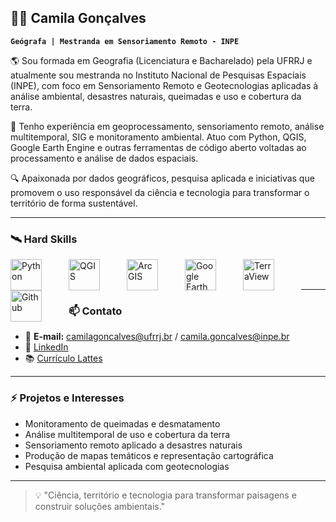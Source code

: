 ## 👩‍💻 Camila Gonçalves

**`Geógrafa | Mestranda em Sensoriamento Remoto - INPE`**

🌎 Sou formada em Geografia (Licenciatura e Bacharelado) pela UFRRJ e atualmente sou mestranda no Instituto Nacional de Pesquisas Espaciais (INPE), com foco em Sensoriamento Remoto e Geotecnologias aplicadas à análise ambiental, desastres naturais, queimadas e uso e cobertura da terra.

📡 Tenho experiência em geoprocessamento, sensoriamento remoto, análise multitemporal, SIG e monitoramento ambiental. Atuo com Python, QGIS, Google Earth Engine e outras ferramentas de código aberto voltadas ao processamento e análise de dados espaciais.

🔍 Apaixonada por dados geográficos, pesquisa aplicada e iniciativas que promovem o uso responsável da ciência e tecnologia para transformar o território de forma sustentável.

---

### 🛰️ Hard Skills


<img 
    align="left" 
    alt="Python" 
    title="Python"
    width="50px" 
    style="padding-right: 40px;" 
    src="https://cdn.jsdelivr.net/gh/devicons/devicon@latest/icons/python/python-original-wordmark.svg" 
/>

<img 
    align="left" 
    alt="QGIS" 
    title="QGIS"
    width="50px" 
    style="padding-right: 40px;" 
    src="https://images.icon-icons.com/2699/PNG/512/qgis_logo_icon_168038.png"
/>

<img 
    align="left" 
    alt="ArcGIS" 
    title="ArcGIS"
    width="50px" 
    style="padding-right: 40px;" 
    src="https://upload.wikimedia.org/wikipedia/commons/thumb/d/df/ArcGIS_logo.png/900px-ArcGIS_logo.png"
/>

<img 
    align="left" 
    alt="Google Earth Engine" 
    title="Google Earth Engine"
    width="50px" 
    style="padding-right: 40px;" 
    src="https://images.icon-icons.com/1508/PNG/512/googleearth-engine_104576.png"
/>

<img 
    align="left" 
    alt="TerraView" 
    title="TerraView"
    width="50px" 
    style="padding-right: 40px;" 
    src="http://vigilancia.saude.mg.gov.br/wp-content/uploads/2017/02/terraview.jpg"
/>

<img 
    align="left" 
    alt="Github" 
    title="Github"
    width="50px" 
    style="padding-right: 40px;" 
    src="https://cdn.jsdelivr.net/gh/devicons/devicon@latest/icons/github/github-original-wordmark.svg" 
  />

<br/>
<br/>

---

### 📫 Contato

- 📧 **E-mail:** camilagoncalves@ufrrj.br  / camila.goncalves@inpe.br
- 💼 [LinkedIn](https://www.linkedin.com/in/camila-goncalves-1545382b)  
- 📚 [Currículo Lattes](http://lattes.cnpq.br/9037978085672276)   

---

### ⚡ Projetos e Interesses

- Monitoramento de queimadas e desmatamento  
- Análise multitemporal de uso e cobertura da terra  
- Sensoriamento remoto aplicado a desastres naturais  
- Produção de mapas temáticos e representação cartográfica  
- Pesquisa ambiental aplicada com geotecnologias

---

> 💡 "Ciência, território e tecnologia para transformar paisagens e construir soluções ambientais."
